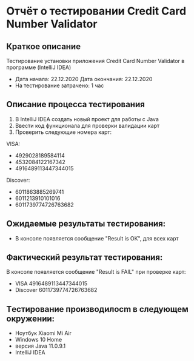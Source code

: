 # Отчёт о тестировании Credit Card Number Validator
## Краткое описание
 Тестирование установки приложения Credit Card Number Validator в программе (IntelliJ IDEA)
* Дата начала: 22.12.2020  Дата окончания: 22.12.2020
* На тестирование затрачено: 1 час
## Описание процесса тестирования
1. В IntelliJ IDEA создать новый проект для работы с Java
2. Ввести код функционала для проверки валидации  карт
2. Проверить следующие номера карт:

VISA:
* 4929028189584114
* 4532084122167342
* 4916489113447344015 

Discover:
* 6011863885269741
* 6011213910101016
* 6011739774726763682

## Ожидаемые результаты тестирования:
* В консоле появляется сообщение "Result is OK", для всех карт

## Фактический результат тестирования:
В консоле появляется сообщение "Result is FAIL"
при проверке карт:
* VISA 
4916489113447344015 
* Discover 
6011739774726763682

## Tестирование производилосm в следующем окружении:
* Ноутбук Xiaomi Mi Air
* Windows 10 Home
* версия Java 11.0.9.1
* IntelliJ IDEA






